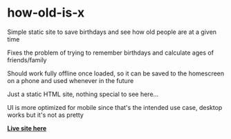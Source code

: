 # how-old-is-x

Simple static site to save birthdays and see how old people are at a given time

Fixes the problem of trying to remember birthdays and calculate ages of friends/family

Should work fully offline once loaded, so it can be saved to the homescreen on a phone and used whenever in the future

Just a static HTML site, nothing special to see here...

UI is more optimized for mobile since that's the intended use case, desktop works but it's not as pretty

**[Live site here](https://joshgrib.github.io/how-old-is-x/)**
